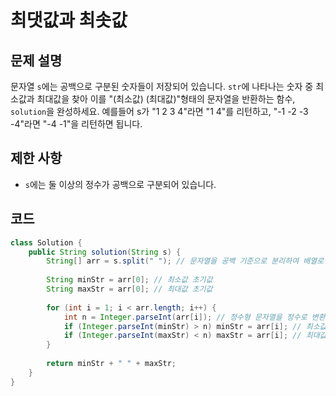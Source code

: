 # 최댓값과 최솟값

## 문제 설명
문자열 `s`에는 공백으로 구분된 숫자들이 저장되어 있습니다. `str`에 나타나는 숫자 중 최소값과 최대값을 찾아 이를 "(최소값) (최대값)"형태의 문자열을 반환하는 함수, `solution`을 완성하세요.
예를들어 s가 "1 2 3 4"라면 "1 4"를 리턴하고, "-1 -2 -3 -4"라면 "-4 -1"을 리턴하면 됩니다.

## 제한 사항
- `s`에는 둘 이상의 정수가 공백으로 구분되어 있습니다.

## 코드
```java
class Solution {
    public String solution(String s) {
        String[] arr = s.split(" "); // 문자열을 공백 기준으로 분리하여 배열로 변환
        
        String minStr = arr[0]; // 최소값 초기값
        String maxStr = arr[0]; // 최대값 초기값
        
        for (int i = 1; i < arr.length; i++) {
            int n = Integer.parseInt(arr[i]); // 정수형 문자열을 정수로 변환
            if (Integer.parseInt(minStr) > n) minStr = arr[i]; // 최소값과 비교
            if (Integer.parseInt(maxStr) < n) maxStr = arr[i]; // 최대값과 비교
        }
        
        return minStr + " " + maxStr;
    }
}
```